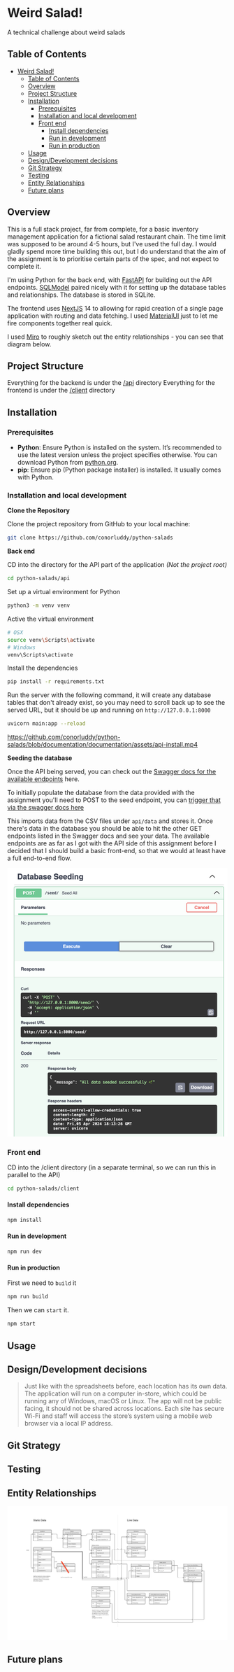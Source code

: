 
# Weird Salad!

A technical challenge about weird salads

## Table of Contents

- [Weird Salad!](#weird-salad)
  - [Table of Contents](#table-of-contents)
  - [Overview](#overview)
  - [Project Structure](#project-structure)
  - [Installation](#installation)
    - [Prerequisites](#prerequisites)
    - [Installation and local development](#installation-and-local-development)
    - [Front end](#front-end)
      - [Install dependencies](#install-dependencies)
      - [Run in development](#run-in-development)
      - [Run in production](#run-in-production)
  - [Usage](#usage)
  - [Design/Development decisions](#designdevelopment-decisions)
  - [Git Strategy](#git-strategy)
  - [Testing](#testing)
  - [Entity Relationships](#entity-relationships)
  - [Future plans](#future-plans)

## Overview

This is a full stack project, far from complete, for a basic inventory management application for a fictional salad restaurant chain. The time limit was supposed to be around 4-5 hours, but I've used the full day. I would gladly spend more time building this out, but I do understand that the aim of the assignment is to prioritise certain parts of the spec, and not expect to complete it.

I'm using Python for the back end, with [FastAPI](https://fastapi.tiangolo.com/) for building out the API endpoints. [SQLModel](https://sqlmodel.tiangolo.com/) paired nicely with it for setting up the database tables and relationships. The database is stored in SQLite.

The frontend uses [NextJS](https://nextjs.org/) 14 to allowing for rapid creation of a single page application with routing and data fetching. I used [MaterialUI](https://mui.com/material-ui/all-components/) just to let me fire components together real quick.

I used [Miro](https://miro.com/) to roughly sketch out the entity relationships - you can see that diagram below.


## Project Structure

Everything for the backend is under the [/api](https://github.com/conorluddy/python-salads/tree/develop/api) directory
Everything for the frontend is under the [/client](https://github.com/conorluddy/python-salads/tree/develop/api) directory

## Installation

### Prerequisites

- **Python**: Ensure Python is installed on the system. It’s recommended to use the latest version unless the project specifies otherwise. You can download Python from [python.org](https://www.python.org/).
- **pip**: Ensure pip (Python package installer) is installed. It usually comes with Python.

### Installation and local development 

**Clone the Repository**

Clone the project repository from GitHub to your local machine:

```bash
git clone https://github.com/conorluddy/python-salads
```


**Back end**

CD into the directory for the API part of the application *(Not the project root)*

```bash
cd python-salads/api
```

Set up a virtual environment for Python

```bash
python3 -m venv venv
```

Active the virtual environment 

```bash
# OSX
source venv\Scripts\activate
# Windows
venv\Scripts\activate
```


Install the dependencies
```bash
pip install -r requirements.txt
```

Run the server with the following command, it will create any database tables that don't already exist, so you may need to scroll back up to see the served URL, but it should be up and running on `http://127.0.0.1:8000`

```bash
uvicorn main:app --reload
```

https://github.com/conorluddy/python-salads/blob/documentation/documentation/assets/api-install.mp4

**Seeding the database**

Once the API being served, you can check out the [Swagger docs for the available endpoints](http://127.0.0.1:8000/docs) here.

To initially populate the database from the data provided with the assignment you'll need to POST to the seed endpoint, you can [trigger that via the swagger docs here](http://127.0.0.1:8000/docs#/Database%20Seeding/seed_all_seed__post)

This imports data from the CSV files under `api/data` and stores it. Once there's data in the database you should be able to hit the other GET endpoints listed in the Swagger docs and see your data. The available endpoints are as far as I got with the API side of this assignment before I decided that I should build a basic front-end, so that we would at least have a full end-to-end flow.

![Seeding the database](https://github.com/conorluddy/python-salads/blob/develop/documentation/assets/Seeding.png)

### Front end

CD into the /client directory (in a separate terminal, so we can run this in parallel to the API)

```bash
cd python-salads/client
```

#### Install dependencies

```bash
npm install
```

#### Run in development

```bash
npm run dev
```

#### Run in production

First we need to `build` it

```bash
npm run build
```

Then we can `start` it.

```bash
npm start
```

## Usage



## Design/Development decisions

> Just like with the spreadsheets before, each location has its own data. The application will run on a computer in-store, which could be running any of Windows, macOS or Linux. The app will not be public facing, it should not be shared across locations. Each site has secure Wi-Fi and staff will access the store’s system using a mobile web browser via a local IP address.

## Git Strategy

## Testing

## Entity Relationships
![Database entity relationship diagram](https://github.com/conorluddy/python-salads/blob/documentation/documentation/assets/ERD.png)

## Future plans